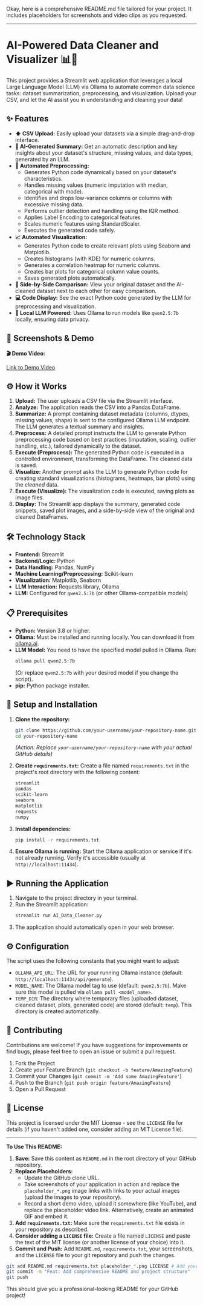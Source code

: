 Okay, here is a comprehensive README.md file tailored for your project. It includes placeholders for screenshots and video clips as you requested.

---

# AI-Powered Data Cleaner and Visualizer 📊🤖

This project provides a Streamlit web application that leverages a local Large Language Model (LLM) via Ollama to automate common data science tasks: dataset summarization, preprocessing, and visualization. Upload your CSV, and let the AI assist you in understanding and cleaning your data!

## ✨ Features

*   **⬆️ CSV Upload:** Easily upload your datasets via a simple drag-and-drop interface.
*   **📝 AI-Generated Summary:** Get an automatic description and key insights about your dataset's structure, missing values, and data types, generated by an LLM.
*   **🤖 Automated Preprocessing:**
    *   Generates Python code dynamically based on your dataset's characteristics.
    *   Handles missing values (numeric imputation with median, categorical with mode).
    *   Identifies and drops low-variance columns or columns with excessive missing data.
    *   Performs outlier detection and handling using the IQR method.
    *   Applies Label Encoding to categorical features.
    *   Scales numeric features using StandardScaler.
    *   Executes the generated code safely.
*   **📈 Automated Visualization:**
    *   Generates Python code to create relevant plots using Seaborn and Matplotlib.
    *   Creates histograms (with KDE) for numeric columns.
    *   Generates a correlation heatmap for numeric columns.
    *   Creates bar plots for categorical column value counts.
    *   Saves generated plots automatically.
*   **👀 Side-by-Side Comparison:** View your original dataset and the AI-cleaned dataset next to each other for easy comparison.
*   **💻 Code Display:** See the exact Python code generated by the LLM for preprocessing and visualization.
*   **🚀 Local LLM Powered:** Uses Ollama to run models like `qwen2.5:7b` locally, ensuring data privacy.

## 📸 Screenshots & Demo

**🎬 Demo Video:**

[Link to Demo Video](https://vimeo.com/1078426377?share=copy)


## ⚙️ How it Works

1.  **Upload:** The user uploads a CSV file via the Streamlit interface.
2.  **Analyze:** The application reads the CSV into a Pandas DataFrame.
3.  **Summarize:** A prompt containing dataset metadata (columns, dtypes, missing values, shape) is sent to the configured Ollama LLM endpoint. The LLM generates a textual summary and insights.
4.  **Preprocess:** A detailed prompt instructs the LLM to generate Python preprocessing code based on best practices (imputation, scaling, outlier handling, etc.), tailored dynamically to the dataset.
5.  **Execute (Preprocess):** The generated Python code is executed in a controlled environment, transforming the DataFrame. The cleaned data is saved.
6.  **Visualize:** Another prompt asks the LLM to generate Python code for creating standard visualizations (histograms, heatmaps, bar plots) using the *cleaned* data.
7.  **Execute (Visualize):** The visualization code is executed, saving plots as image files.
8.  **Display:** The Streamlit app displays the summary, generated code snippets, saved plot images, and a side-by-side view of the original and cleaned DataFrames.

## 🛠️ Technology Stack

*   **Frontend:** Streamlit
*   **Backend/Logic:** Python
*   **Data Handling:** Pandas, NumPy
*   **Machine Learning/Preprocessing:** Scikit-learn
*   **Visualization:** Matplotlib, Seaborn
*   **LLM Interaction:** Requests library, Ollama
*   **LLM:** Configured for `qwen2.5:7b` (or other Ollama-compatible models)

## 📋 Prerequisites

*   **Python:** Version 3.8 or higher.
*   **Ollama:** Must be installed and running locally. You can download it from [ollama.ai](https://ollama.ai/).
*   **LLM Model:** You need to have the specified model pulled in Ollama. Run:
    ```bash
    ollama pull qwen2.5:7b
    ```
    (Or replace `qwen2.5:7b` with your desired model if you change the script).
*   **pip:** Python package installer.

## 🚀 Setup and Installation

1.  **Clone the repository:**
    ```bash
    git clone https://github.com/your-username/your-repository-name.git
    cd your-repository-name
    ```
    *(Action: Replace `your-username/your-repository-name` with your actual GitHub details)*

2.  **Create `requirements.txt`:**
    Create a file named `requirements.txt` in the project's root directory with the following content:
    ```txt
    streamlit
    pandas
    scikit-learn
    seaborn
    matplotlib
    requests
    numpy
    ```

3.  **Install dependencies:**
    ```bash
    pip install -r requirements.txt
    ```

4.  **Ensure Ollama is running:**
    Start the Ollama application or service if it's not already running. Verify it's accessible (usually at `http://localhost:11434`).

## ▶️ Running the Application

1.  Navigate to the project directory in your terminal.
2.  Run the Streamlit application:
    ```bash
    streamlit run AI_Data_Cleaner.py
    ```
3.  The application should automatically open in your web browser.

## ⚙️ Configuration

The script uses the following constants that you might want to adjust:

*   `OLLAMA_API_URL`: The URL for your running Ollama instance (default: `http://localhost:11434/api/generate`).
*   `MODEL_NAME`: The Ollama model tag to use (default: `qwen2.5:7b`). Make sure this model is pulled via `ollama pull <model_name>`.
*   `TEMP_DIR`: The directory where temporary files (uploaded dataset, cleaned dataset, plots, generated code) are stored (default: `temp`). This directory is created automatically.

## 🤝 Contributing

Contributions are welcome! If you have suggestions for improvements or find bugs, please feel free to open an issue or submit a pull request.

1.  Fork the Project
2.  Create your Feature Branch (`git checkout -b feature/AmazingFeature`)
3.  Commit your Changes (`git commit -m 'Add some AmazingFeature'`)
4.  Push to the Branch (`git push origin feature/AmazingFeature`)
5.  Open a Pull Request

## 📄 License

This project is licensed under the MIT License - see the `LICENSE` file for details (if you haven't added one, consider adding an MIT License file).

---

**To Use This README:**

1.  **Save:** Save this content as `README.md` in the root directory of your GitHub repository.
2.  **Replace Placeholders:**
    *   Update the GitHub clone URL.
    *   Take screenshots of your application in action and replace the `placeholder_*.png` image links with links to your actual images (upload the images to your repository).
    *   Record a short demo video, upload it somewhere (like YouTube), and replace the placeholder video link. Alternatively, create an animated GIF and embed it.
3.  **Add `requirements.txt`:** Make sure the `requirements.txt` file exists in your repository as described.
4.  **Consider adding a `LICENSE` file:** Create a file named `LICENSE` and paste the text of the MIT license (or another license of your choice) into it.
5.  **Commit and Push:** Add `README.md`, `requirements.txt`, your screenshots, and the `LICENSE` file to your git repository and push the changes.

```bash
git add README.md requirements.txt placeholder_*.png LICENSE # Add your actual image file names
git commit -m "Feat: Add comprehensive README and project structure"
git push
```

This should give you a professional-looking README for your GitHub project!

